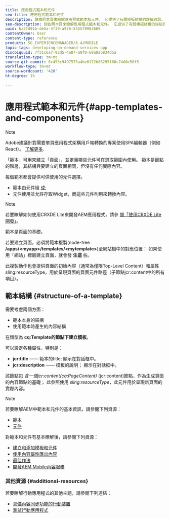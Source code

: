 ```yaml
---
title: 應用程式範本和元件
seo-title: 應用程式範本和元件
description: 請依照本頁來瞭解應用程式範本和元件。 它提供了有關模板結構的詳細資訊。
seo-description: 請依照本頁來瞭解應用程式範本和元件。 它提供了有關模板結構的詳細資訊。
uuid: ba2fd91b-de5a-4f39-a976-5455f9983669
contentOwner: User
content-type: reference
products: SG_EXPERIENCEMANAGER/6.4/MOBILE
topic-tags: developing-on-demand-services-app
discoiquuid: 7f31c6a7-92d5-4a87-a9f0-68a82b834d5a
translation-type: tm+mt
source-git-commit: 6c453c9497575a4be0172b86295186c74d0e50f5
workflow-type: tm+mt
source-wordcount: '428'
ht-degree: 1%

---
```



# 應用程式範本和元件{#app-templates-and-components}

>[!NOTE]
>
>Adobe建議針對需要單頁應用程式架構用戶端轉換的專案使用SPA編輯器（例如React）。 [了解更多](/help/sites-developing/spa-overview.md).

「範本」可用來建立「頁面」，並定義哪些元件可在選取範圍內使用。 範本是節點的階層，其結構與要建立的頁面相同，但沒有任何實際內容。

每個範本都會提供可供使用的元件選擇。

* 範本由元件組 [成](/help/sites-developing/components.md);
* 元件使用並允許存取Widget，而這些元件則用來轉換內容。

>[!NOTE]
>
>若要瞭解如何使用CRXDE Lite來開發AEM應用程式，請參 [閱「使用CRXDE Lite開發」](/help/sites-developing/developing-with-crxde-lite.md)。

範本是頁面的基礎。

若要建立頁面，必須將範本複製(node-tree **/apps/&lt;myapp>/templates/&lt;mytemplate>**)至網站樹中的對應位置： 如果使用「網站」標籤建立頁面，就會發 **生這** 些。

此複製動作也會提供頁面的初始內容（通常為僅限Top-Level Content）和屬性sling:resourceType，用於呈現頁面的頁面元件路徑（子節點jcr:content中的所有項目）。

## 範本結構 {#structure-of-a-template}

需要考慮兩個方面：

* 範本本身的結構
* 使用範本時產生的內容結構

在類型為 **cq:Template的節點下建立模板**。

可以設定各種屬性，特別是：

* **jcr:title** —— 範本的title; 顯示在對話框中。
* **jcr:description** —— 模板的說明； 顯示在對話框中。

該節點包 *含一個jcr:content(cq:PageContent)* (jcr:content)節點，作為生成頁面的內容節點的基礎； 此參照使用 *sling:resourceType*，此元件用於呈現新頁面的實際內容。

>[!NOTE]
>
>若要瞭解AEM中範本和元件的基本資訊，請參閱下列資源：
>
>* [範本](/help/sites-developing/templates.md)
>* [元件](/help/sites-developing/components.md)

>



對範本和元件有基本瞭解後，請參閱下列資源：

* [建立和添加模板和元件](/help/mobile/mobile-ondemand-app-templates.md)
* [使用內容屬性匯出內容](/help/mobile/on-demand-content-properties-exporting.md)
* [最佳作法](/help/mobile/best-practices-aem-mobile.md)
* [開發AEM Mobile內容服務](/help/mobile/developing-content-services.md)

### 其他資源 {#additional-resources}

若要瞭解行動應用程式的其他主題，請參閱下列連結：

* [具備內容同步功能的行動裝置](/help/mobile/mobile-ondemand-contentsync.md)
* [測試行動應用程式](/help/mobile/develop-mobile-apps-testing.md)

